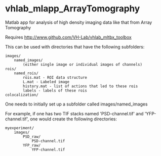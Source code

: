 # vhlab_mlapp_ArrayTomography
Matlab app for analysis of high density imaging data like that from Array Tomography

Requires http://www.github.com/VH-Lab/vhlab_mltbx_toolbox

This can be used with directories that have the following subfolders:

    images/
        named_images/
            (either single image or individual images of channels)
    rois/
        named_rois/
            rois.mat - ROI data structure
            L.mat - Labeled image
            history.mat - list of actions that led to these rois
            labels - labels of these rois
    colocalization/

One needs to initially set up a subfolder called images/named_images

For example, if one has two TIF stacks named 'PSD-channel.tif' and 'YFP-channel.tif',
one would create the following directories:


	myexperiment/
		images/
			PSD_raw/
				PSD-channel.tif
			YFP_raw/
				YFP-channel.tif

